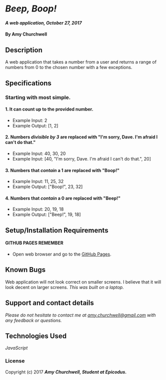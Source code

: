 # _Beep, Boop!_

#### _A web application, October 27, 2017_

#### By Amy Churchwell

## Description

A web application that takes a number from a user and returns a range of numbers from 0 to the chosen number with a few exceptions.

## Specifications
### Starting with most simple.

#### 1. It can count up to the provided number.

* Example Input: 2
* Example Output: [1, 2]

#### 2. Numbers _divisible by 3_ are replaced with "I'm sorry, Dave. I'm afraid I can't do that."

* Example Input: 40, 30, 20
* Example Input: [40, "I'm sorry, Dave. I'm afraid I can't do that.", 20]

#### 3. Numbers that *contain* a 1 are replaced with "Boop!"

* Example Input: 11, 25, 32
* Example Output: ["Boop!", 23, 32]

#### 4. Numbers that *contain* a 0 are replaced with "Beep!"

* Example Input: 20, 19, 18
* Example Output: ["Beep!", 19, 18]

## Setup/Installation Requirements

#### GITHUB PAGES REMEMBER
* Open web browser and go to the [GitHub Pages][1].

[1]: https://amychurchwell.github.io/beep-boop/index.html "GitHub Pages"

## Known Bugs

Web application will not look correct on smaller screens.
I believe that it will look decent on larger screens.
_This was built on a laptop._

## Support and contact details

_Please do not hesitate to contact me at amy.churchwell@gmail.com with any feedback or questions._

## Technologies Used

_JavaScript_

### License

Copyright (c) 2017 **_Amy Churchwell, Student at Epicodus._**
